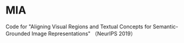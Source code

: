 # MIA
Code for "Aligning Visual Regions and Textual Concepts for Semantic-Grounded Image Representations" （NeurIPS 2019）

